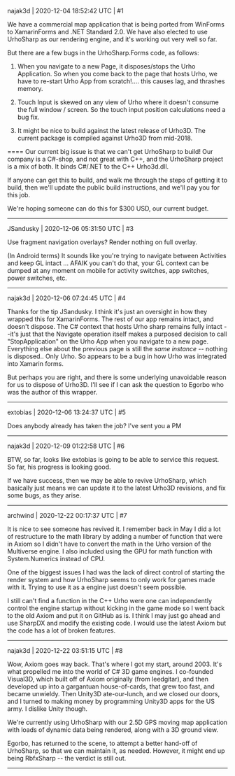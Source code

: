 najak3d | 2020-12-04 18:52:42 UTC | #1

We have a commercial map application that is being ported from WinForms to XamarinForms and .NET Standard 2.0.    We have also elected to use UrhoSharp as our rendering engine, and it's working out very well so far.

But there are a few bugs in the UrhoSharp.Forms code, as follows:

1. When you navigate to a new Page, it disposes/stops the Urho Application.   So when you come back to the page that hosts Urho, we have to re-start Urho App from scratch!.... this causes lag, and thrashes memory.

2. Touch Input is skewed on any view of Urho where it doesn't consume the full window / screen.  So the touch input position calculations need a bug fix.

3. It might be nice to build against the latest release of Urho3D.  The current package is compiled against Urho3D from mid-2018.

====
Our current big issue is that we can't get UrhoSharp to build!   Our company is a C#-shop, and not great with C++, and the UrhoSharp project is a mix of both.   It binds C#/.NET to the C++ Urho3d.dll.

If anyone can get this to build, and walk me through the steps of getting it to build, then we'll update the public build instructions, and we'll pay you for this job.

We're hoping someone can do this for $300 USD, our current budget.

-------------------------

JSandusky | 2020-12-06 05:31:50 UTC | #3

Use fragment navigation overlays? Render nothing on full overlay.

(In Android terms) It sounds like you're trying to navigate between Activities and keep GL intact ... AFAIK you can't do that, your GL context can be dumped at any moment on mobile for activity switches, app switches, power switches, etc.

-------------------------

najak3d | 2020-12-06 07:24:45 UTC | #4

Thanks for the tip JSandusky.  I think it's just an oversight in how they wrapped this for XamarinForms.  The rest of our app remains intact, and doesn't dispose.   The C# context that hosts Urho sharp remains fully intact - -it's just that the Navigate operation itself makes a purposed decision to call "StopApplication" on the Urho App when you navigate to a new page.  Everything else about the previous page is still the *same instance* -- nothing is disposed..   Only Urho.   So appears to be a bug in how Urho was integrated into Xamarin forms.

But perhaps you are right, and there is some underlying unavoidable reason for us to dispose of Urho3D.   I'll see if I can ask the question to Egorbo who was the author of this wrapper.

-------------------------

extobias | 2020-12-06 13:24:37 UTC | #5

Does anybody already has taken the job? I've sent you a PM

-------------------------

najak3d | 2020-12-09 01:22:58 UTC | #6

BTW, so far, looks like extobias is going to be able to service this request.  So far, his progress is looking good.

If we have success, then we may be able to revive UrhoSharp, which basically just means we can update it to the latest Urho3D revisions, and fix some bugs, as they arise.

-------------------------

archwind | 2020-12-22 00:17:37 UTC | #7

It is nice to see someone has revived it. I remember back in May I did a lot of restructure to the math library by adding a number of function that were in Axiom so I didn't have to convert the math in the Urho version of the Multiverse engine. I also included using the GPU for math function with System.Numerics instead of CPU.

One of the biggest issues I had was the lack of direct control of starting the render system and how UrhoSharp seems to only work for games made with it. Trying to use it as a engine just doesn't seem possible.

I still can't find a function in the C++ Urho were one can independently control the engine startup without kicking in the game mode so I went back to the old Axiom and put it on GitHub as is. I think I may just go ahead and use SharpDX and modify the existing code. I would use the latest Axiom but the code has a lot of broken features.

-------------------------

najak3d | 2020-12-22 03:51:15 UTC | #8

Wow, Axiom goes way back.  That's where I got my start, around 2003.  It's what propelled me into the world of C# 3D game engines.   I co-founded Visual3D, which built off of Axiom originally (from leedgitar), and then developed up into a gargantuan house-of-cards, that grew too fast, and became unwieldy.  Then Unity3D ate-our-lunch, and we closed our doors, and I turned to making money by programming Unity3D apps for the US army.   I dislike Unity though.

We're currently using UrhoSharp with our 2.5D GPS moving map application with loads of dynamic data being rendered, along with a 3D ground view.

Egorbo, has returned to the scene, to attempt a better hand-off of UrhoSharp, so that we can maintain it, as needed.  However, it might end up being RbfxSharp -- the verdict is still out.

-------------------------

